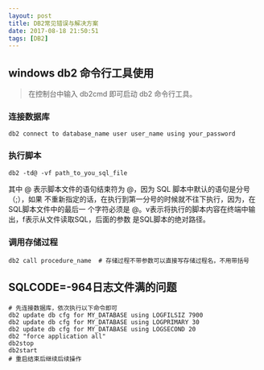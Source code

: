 ```yaml
---
layout: post
title: DB2常见错误与解决方案
date: 2017-08-18 21:50:51
tags: [DB2]
---
```

## windows db2 命令行工具使用

>在控制台中输入 db2cmd 即可启动 db2 命令行工具。

### 连接数据库
```
db2 connect to database_name user user_name using your_password
```
### 执行脚本
```
db2 -td@ -vf path_to_you_sql_file
```
其中 @ 表示脚本文件的语句结束符为 @，因为 SQL 脚本中默认的语句是分号（;），如果
不重新指定的话，在执行到第一分号的时候就不往下执行，因为，在SQL脚本文件中的最后一
个字符必须是 @。v表示将执行的脚本内容在终端中输出，f表示从文件读取SQL，后面的参数
是SQL脚本的绝对路径。

### 调用存储过程
```
db2 call procedure_name  # 存储过程不带参数可以直接写存储过程名，不用带括号
```

## SQLCODE=-964日志文件满的问题

```
# 先连接数据库，依次执行以下命令即可
db2 update db cfg for MY_DATABASE using LOGFILSIZ 7900  
db2 update db cfg for MY_DATABASE using LOGPRIMARY 30  
db2 update db cfg for MY_DATABASE using LOGSECOND 20
db2 "force application all"
db2stop  
db2start
# 重启结束后继续后续操作
```

